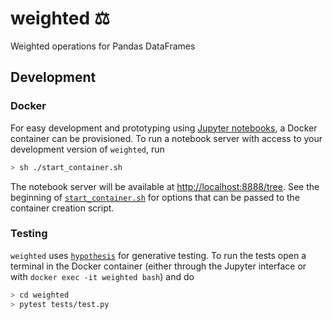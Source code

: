 # weighted ⚖️
Weighted operations for Pandas DataFrames

## Development

### Docker

For easy development and prototyping using [Jupyter notebooks](https://jupyter.org/), a Docker container can be provisioned.  To run a notebook server with access to your development version of `weighted`, run

```bash
> sh ./start_container.sh
```

The notebook server will be available at [http://localhost:8888/tree](http://localhost:8888/tree).  See the beginning of [`start_container.sh`](./start_container.sh) for options that can be passed to the container creation script.

### Testing

`weighted` uses [`hypothesis`](https://hypothesis.readthedocs.io/en/latest/index.html) for generative testing.  To run the tests open a terminal in the Docker container (either through the Jupyter interface or with `docker exec -it weighted bash`) and do

```bash
> cd weighted
> pytest tests/test.py
```
